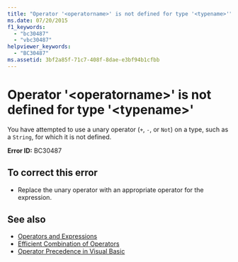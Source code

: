 ```yaml
---
title: "Operator '<operatorname>' is not defined for type '<typename>'"
ms.date: 07/20/2015
f1_keywords: 
  - "bc30487"
  - "vbc30487"
helpviewer_keywords: 
  - "BC30487"
ms.assetid: 3bf2a85f-71c7-408f-8dae-e3bf94b1cfbb
---
```

# Operator '\<operatorname>' is not defined for type '\<typename>'
You have attempted to use a unary operator (`+`, `-`, or `Not`) on a type, such as a `String`, for which it is not defined.  
  
 **Error ID:** BC30487  
  
## To correct this error  
  
- Replace the unary operator with an appropriate operator for the expression.  
  
## See also

- [Operators and Expressions](../../visual-basic/programming-guide/language-features/operators-and-expressions/index.md)
- [Efficient Combination of Operators](../../visual-basic/programming-guide/language-features/operators-and-expressions/efficient-combination-of-operators.md)
- [Operator Precedence in Visual Basic](../../visual-basic/language-reference/operators/operator-precedence.md)
